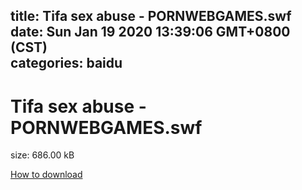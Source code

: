 
title: Tifa sex abuse - PORNWEBGAMES.swf
date: Sun Jan 19 2020 13:39:06 GMT+0800 (CST)    
categories: baidu
---

# Tifa sex abuse - PORNWEBGAMES.swf
size: 686.00 kB
 
 

[How to download](https://bpcam.bemobtrk.com/go/2ceec3aa-1ca2-46d6-b9ff-aaa5c184517c?jno=357)